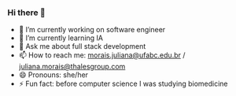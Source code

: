 ### Hi there 👋

- 🔭 I’m currently working on software engineer
- 🌱 I’m currently learning IA
- 💬 Ask me about full stack development
- 📫 How to reach me: morais.juliana@ufabc.edu.br / juliana.morais@thalesgroup.com
- 😄 Pronouns: she/her
- ⚡ Fun fact: before computer science I was studying biomedicine 
